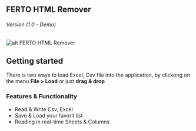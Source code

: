 ## FERTO HTML Remover
###### Version (1.0 - Demo)


![alt FERTO HTML Remover](https://dl.dropbox.com/s/i261abdolwh48br/Ferto-icon.png?dl=0)


## Getting started

There is two ways to load Excel, Csv file into the application, by clickong on the menu **File > Load** or just **drag & drop**

### Features & Functionality
* Read & Write Csv, Excel
* Save & Load your favorit list
* Reading in real-time Sheets & Columns
